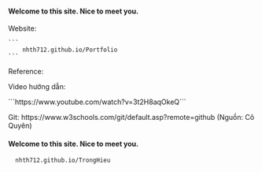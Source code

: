 #### Welcome to this site. Nice to meet you.
</p>Website:</p>

    ```
        nhth712.github.io/Portfolio
    ```

</p>Reference:</p>
    </p>Video hướng dẫn:</p> ```https://www.youtube.com/watch?v=3t2H8aqOkeQ```
    </p>Git: https://www.w3schools.com/git/default.asp?remote=github (Nguồn: Cô Quyên)</p>


#### Welcome to this site. Nice to meet you.

```
  nhth712.github.io/TrongHieu
```
